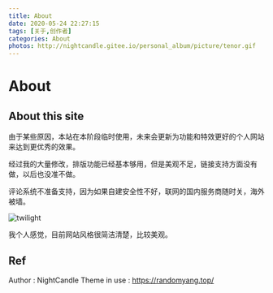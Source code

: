 ```yaml
---
title: About
date: 2020-05-24 22:27:15
tags: [关于,创作者]
categories: About
photos: http://nightcandle.gitee.io/personal_album/picture/tenor.gif
---
```


# About

## About this site

由于某些原因，本站在本阶段临时使用，未来会更新为功能和特效更好的个人网站来达到更优秀的效果。

经过我的大量修改，排版功能已经基本够用，但是美观不足，链接支持方面没有做，以后也没准不做。

评论系统不准备支持，因为如果自建安全性不好，联网的国内服务商随时关，海外被墙。

![twilight](http://nightcandle.gitee.io/personal_album/picture/tenor.gif)

我个人感觉，目前网站风格很简洁清楚，比较美观。

## Ref

Author : NightCandle
Theme in use : https://randomyang.top/
